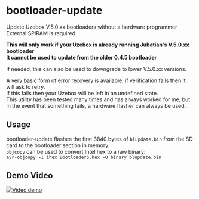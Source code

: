 # bootloader-update
Update Uzebox V.5.0.xx bootloaders without a hardware programmer  
External SPIRAM is required

**This will only work if your Uzebox is already running Jubatian's V.5.0.xx bootloader**  
**It cannot be used to update from the older 0.4.5 bootloader**

If needed, this can also be used to downgrade to lower V.5.0.xx versions.

A very basic form of error recovery is available, if verification fails then it will ask to retry.  
If this fails then your Uzebox will be left in an undefined state.  
This utility has been tested many times and has always worked for me, but in the event that something fails, a hardware flasher can always be used.

## Usage
bootloader-update flashes the first 3840 bytes of `blupdate.bin` from the SD card to the bootloader section in memory.  
`objcopy` can be used to convert Intel hex to a raw binary:  
`avr-objcopy -I ihex Bootloader5.hex -O binary blupdate.bin`

## Demo Video
[![Video demo](https://img.youtube.com/vi/LZz9b3QuU6I/0.jpg)](https://www.youtube.com/watch?v=LZz9b3QuU6I)